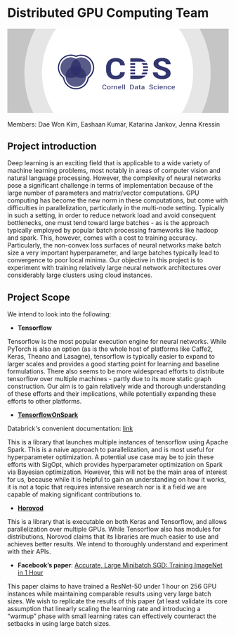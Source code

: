 # Distributed GPU Computing Team
[![Cornell Data Science Logo](images/CDS-banner.png)](cornelldata.science)

Members: Dae Won Kim, Eashaan Kumar, Katarina Jankov, Jenna Kressin

## Project introduction

Deep learning is an exciting field that is applicable to a wide variety of machine learning problems, most notably in areas of computer vision and natural language processing. However, the complexity of neural networks pose a significant challenge in terms of implementation because of the large number of parameters and matrix/vector computations. GPU computing has become the new norm in these computations, but come with difficulties in parallelization, particularly in the multi-node setting. Typically in such a setting, in order to reduce network load and avoid consequent bottlenecks, one must tend toward large batches - as is the approach typically employed by popular batch processing frameworks like hadoop and spark. This, however, comes with a cost to training accuracy. Particularly, the non-convex loss surfaces of neural networks make batch size a very important hyperparameter, and large batches typically lead to convergence to poor local minima. Our objective in this project is to experiment with training relatively large neural network architectures over considerably large clusters using cloud instances. 

## Project Scope

We intend to look into the following: 
- __Tensorflow__

Tensorflow is the most popular execution engine for neural networks. While PyTorch is also an option (as is the whole host of platforms like Caffe2, Keras, Theano and Lasagne), tensorflow is typically easier to expand to larger scales and provides a good starting point for learning and baseline formulations. There also seems to be more widespread efforts to distribute tensorflow over multiple machines - partly due to its more static graph construction. Our aim is to gain relatively wide and thorough understanding of these efforts and their implications, while potentially expanding these efforts to other platforms. 

- [__TensorflowOnSpark__](https://docs.databricks.com/applications/deep-learning/tensorflow.html)

Databrick's convenient documentation: [link](https://docs.databricks.com/applications/deep-learning/tensorflow.html)

This is a library that launches multiple instances of tensorflow using Apache Spark. This is a naive approach to parallelization, and is most useful for hyperparameter optimization. A potential use case may be to join these efforts with SigOpt, which provides hyperparameter optimization on Spark via Bayesian optimization. However, this will not be the main area of interest for us, because while it is helpful to gain an understanding on how it works, it is not a topic that requires intensive research nor is it a field we are capable of making significant contributions to. 

- [__Horovod__](https://github.com/uber/horovod)

 This is a library that is executable on both Keras and Tensorflow, and allows parallelization over multiple GPUs. While Tensorflow also has modules for distributions, Norovod claims that its libraries are much easier to use and achieves better results. We intend to thoroughly understand and experiment with their APIs.

- __Facebook’s paper__: [Accurate, Large Minibatch SGD: Training ImageNet in 1 Hour](https://arxiv.org/abs/1706.02677)

This paper claims to have trained a ResNet-50 under 1 hour on 256 GPU instances while maintaining comparable results using very large batch sizes. We wish to replicate the results of this paper (at least validate its core assumption that linearly scaling the learning rate and introducing a “warmup” phase with small learning rates can effectively counteract the setbacks in using large batch sizes. 

